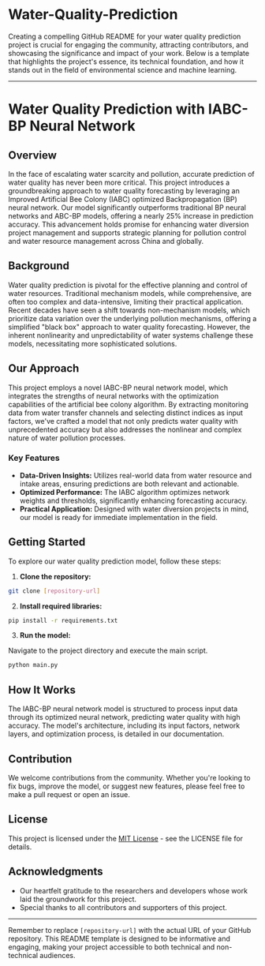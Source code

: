 # Water-Quality-Prediction
Creating a compelling GitHub README for your water quality prediction project is crucial for engaging the community, attracting contributors, and showcasing the significance and impact of your work. Below is a template that highlights the project's essence, its technical foundation, and how it stands out in the field of environmental science and machine learning.

---

# Water Quality Prediction with IABC-BP Neural Network

## Overview

In the face of escalating water scarcity and pollution, accurate prediction of water quality has never been more critical. This project introduces a groundbreaking approach to water quality forecasting by leveraging an Improved Artificial Bee Colony (IABC) optimized Backpropagation (BP) neural network. Our model significantly outperforms traditional BP neural networks and ABC-BP models, offering a nearly 25% increase in prediction accuracy. This advancement holds promise for enhancing water diversion project management and supports strategic planning for pollution control and water resource management across China and globally.

## Background

Water quality prediction is pivotal for the effective planning and control of water resources. Traditional mechanism models, while comprehensive, are often too complex and data-intensive, limiting their practical application. Recent decades have seen a shift towards non-mechanism models, which prioritize data variation over the underlying pollution mechanisms, offering a simplified "black box" approach to water quality forecasting. However, the inherent nonlinearity and unpredictability of water systems challenge these models, necessitating more sophisticated solutions.

## Our Approach

This project employs a novel IABC-BP neural network model, which integrates the strengths of neural networks with the optimization capabilities of the artificial bee colony algorithm. By extracting monitoring data from water transfer channels and selecting distinct indices as input factors, we've crafted a model that not only predicts water quality with unprecedented accuracy but also addresses the nonlinear and complex nature of water pollution processes.

### Key Features

- **Data-Driven Insights:** Utilizes real-world data from water resource and intake areas, ensuring predictions are both relevant and actionable.
- **Optimized Performance:** The IABC algorithm optimizes network weights and thresholds, significantly enhancing forecasting accuracy.
- **Practical Application:** Designed with water diversion projects in mind, our model is ready for immediate implementation in the field.

## Getting Started

To explore our water quality prediction model, follow these steps:

1. **Clone the repository:**

```bash
git clone [repository-url]
```

2. **Install required libraries:**

```bash
pip install -r requirements.txt
```

3. **Run the model:**

Navigate to the project directory and execute the main script.

```bash
python main.py
```

## How It Works

The IABC-BP neural network model is structured to process input data through its optimized neural network, predicting water quality with high accuracy. The model's architecture, including its input factors, network layers, and optimization process, is detailed in our documentation.

## Contribution

We welcome contributions from the community. Whether you're looking to fix bugs, improve the model, or suggest new features, please feel free to make a pull request or open an issue.

## License

This project is licensed under the [MIT License](LICENSE.md) - see the LICENSE file for details.

## Acknowledgments

- Our heartfelt gratitude to the researchers and developers whose work laid the groundwork for this project.
- Special thanks to all contributors and supporters of this project.

---

Remember to replace `[repository-url]` with the actual URL of your GitHub repository. This README template is designed to be informative and engaging, making your project accessible to both technical and non-technical audiences.


